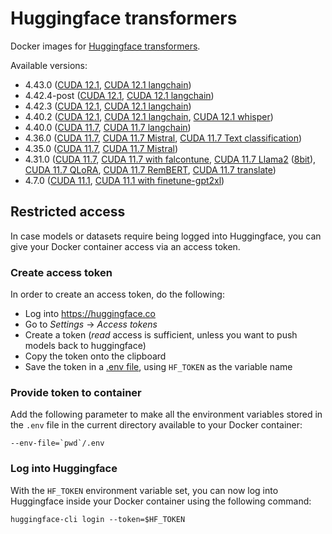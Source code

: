 # Huggingface transformers

Docker images for [Huggingface transformers](https://github.com/huggingface/transformers).

Available versions:

* 4.43.0 ([CUDA 12.1](4.43.0_cuda12.1), [CUDA 12.1 langchain](4.43.0_cuda12.1_langchain))
* 4.42.4-post ([CUDA 12.1](4.42.4-post_cuda12.1), [CUDA 12.1 langchain](4.42.4-post_cuda12.1_langchain))
* 4.42.3 ([CUDA 12.1](4.42.3_cuda12.1), [CUDA 12.1 langchain](4.42.3_cuda12.1_langchain))
* 4.40.2 ([CUDA 12.1](4.40.2_cuda12.1), [CUDA 12.1 langchain](4.40.2_cuda12.1_langchain), [CUDA 12.1 whisper](4.40.2_cuda12.1_whisper))
* 4.40.0 ([CUDA 11.7](4.40.0_cuda11.7), [CUDA 11.7 langchain](4.40.0_cuda11.7_langchain))
* 4.36.0 ([CUDA 11.7](4.36.0_cuda11.7), [CUDA 11.7 Mistral](4.36.0_cuda11.7_mistral), [CUDA 11.7 Text classification](4.36.0_cuda11.7_classification))
* 4.35.0 ([CUDA 11.7](4.35.0_cuda11.7), [CUDA 11.7 Mistral](4.35.0_cuda11.7_mistral))
* 4.31.0 ([CUDA 11.7](4.31.0_cuda11.7), [CUDA 11.7 with falcontune](4.31.0_cuda11.7_falcontune_20230618), [CUDA 11.7 Llama2](4.31.0_cuda11.7_llama2) ([8bit](4.31.0_cuda11.7_llama2_8bit)), [CUDA 11.7 QLoRA](4.31.0_cuda11.7_qlora_20230724), [CUDA 11.7 RemBERT](4.31.0_cuda11.7_rembert), [CUDA 11.7 translate](4.31.0_cuda11.7_translate))
* 4.7.0 ([CUDA 11.1](4.7.0_cuda11.1), [CUDA 11.1 with finetune-gpt2xl](4.7.0_cuda11.1_finetune-gpt2xl_20220924))


## Restricted access

In case models or datasets require being logged into Huggingface, you can give your 
Docker container access via an access token.

### Create access token

In order to create an access token, do the following:
- Log into https://huggingface.co
- Go to *Settings* -> *Access tokens*
- Create a token (*read* access is sufficient, unless you want to push models back to huggingface)
- Copy the token onto the clipboard
- Save the token in a [.env file](https://hexdocs.pm/dotenvy/0.2.0/dotenv-file-format.html), using `HF_TOKEN` as the variable name

### Provide token to container

Add the following parameter to make all the environment variables stored in the `.env` file in 
the current directory available to your Docker container:

```
--env-file=`pwd`/.env
```

### Log into Huggingface

With the `HF_TOKEN` environment variable set, you can now log into Huggingface inside your Docker 
container using the following command:

```
huggingface-cli login --token=$HF_TOKEN
```
